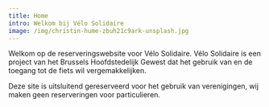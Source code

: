 ```yaml
---
title: Home
intro: Welkom bij Vélo Solidaire
image: /img/christin-hume-zbuh21c9ark-unsplash.jpg
---
```

Welkom op de reserveringswebsite voor Vélo Solidaire. Vélo Solidaire is een project van het Brussels Hoofdstedelijk Gewest dat het gebruik van en de toegang tot de fiets wil vergemakkelijken.

Deze site is uitsluitend gereserveerd voor het gebruik van verenigingen, wij maken geen reserveringen voor particulieren.